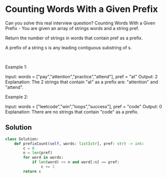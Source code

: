 # Counting Words With a Given Prefix

Can you solve this real interview question? Counting Words With a Given Prefix - You are given an array of strings words and a string pref.

Return the number of strings in words that contain pref as a prefix.

A prefix of a string s is any leading contiguous substring of s.

 

Example 1:


Input: words = ["pay","attention","practice","attend"], pref = "at"
Output: 2
Explanation: The 2 strings that contain "at" as a prefix are: "attention" and "attend".


Example 2:


Input: words = ["leetcode","win","loops","success"], pref = "code"
Output: 0
Explanation: There are no strings that contain "code" as a prefix.

## Solution
```py
class Solution:
    def prefixCount(self, words: list[str], pref: str) -> int:
        c = 0
        n = len(pref)
        for word in words:
            if len(word) >= n and word[:n] == pref:
                c += 1
        return c
```
